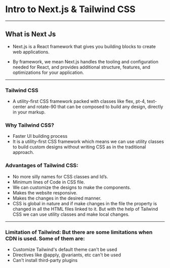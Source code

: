# Intro to Next.js & Tailwind CSS
---
## What is Next Js
- Next.js is a React framework that gives you building blocks to create web applications.

- By framework, we mean Next.js handles the tooling and configuration needed for React, and provides additional structure, features, and optimizations for your application.
----

### Tailwind CSS


- A utility-first CSS framework packed with classes like flex, pt-4, text-center and rotate-90 that can be composed to build any design, directly in your markup.

### Why Tailwind CSS?

- Faster UI building process
- It is a utility-first CSS framework which means we can use utility classes to build custom designs without writing CSS as in the traditional approach.

### Advantages of Tailwind CSS:

- No more silly names for CSS classes and Id’s.
- Minimum lines of Code in CSS file.
- We can customize the designs to make the components.
- Makes the website responsive.
- Makes the changes in the desired manner.
- CSS is global in nature and if make changes in the file the property is changed in all the HTML files linked to it. But with the help of Tailwind CSS we can use utility classes and make local changes.

---
### Limitation of Tailwind: But there are some limitations when CDN is used. Some of them are:

- Customize Tailwind's default theme can't be used
- Directives like @apply, @variants, etc can't be used
- Can't install third-party plugins